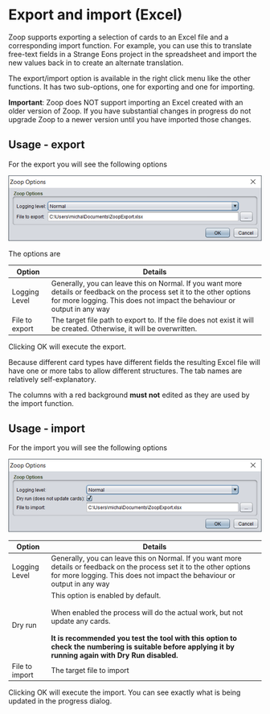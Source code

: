 # Export and import (Excel)

Zoop supports exporting a selection of cards to an Excel file and a corresponding import function. For example, you can use this to translate free-text fields in a Strange Eons project in the spreadsheet and import the new values back in to create an alternate translation.

The export/import option is available in the right click menu like the other functions. It has two sub-options, one for exporting and one for importing.

**Important**: Zoop does NOT support importing an Excel created with an older version of Zoop. If you have substantial changes in progress do not upgrade Zoop to a newer version until you have imported those changes.

## Usage - export

For the export you will see the following options

![Export options](ExportOptions.png)

The options are

| Option | Details |
| ---- | --- |
| Logging Level | Generally, you can leave this on Normal. If you want more details or feedback on the process set it to the other options for more logging. This does not impact the behaviour or output in any way |
| File to export | The target file path to export to. If the file does not exist it will be created. Otherwise, it will be overwritten. |

Clicking OK will execute the export.

Because different card types have different fields the resulting Excel file will have one or more tabs to allow different structures. The tab names are relatively self-explanatory.

The columns with a red background **must not** edited as they are used by the import function.

## Usage - import

For the import you will see the following options

![Import options](ImportOptions.png)

| Option | Details |
| ---- | --- |
| Logging Level | Generally, you can leave this on Normal. If you want more details or feedback on the process set it to the other options for more logging. This does not impact the behaviour or output in any way |
| Dry run | This option is enabled by default.<br><br>When enabled the process will do the actual work, but not update any cards.<br><br>**It is recommended you test the tool with this option to check the numbering is suitable before applying it by running again with Dry Run disabled.** |
| File to import | The target file to import |

Clicking OK will execute the import. You can see exactly what is being updated in the progress dialog.
